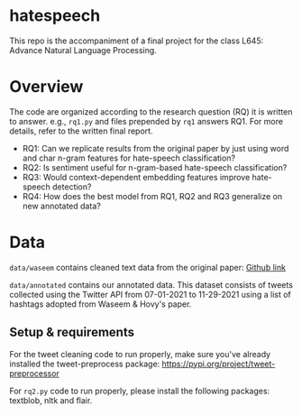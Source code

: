 # hatespeech
This repo is the accompaniment of a final project for the class L645: Advance Natural Language Processing. 

# Overview
The code are organized according to the research question (RQ) it is written to answer. e.g., `rq1.py` and files prepended by `rq1` answers RQ1. For more details, refer to the written final report.
  - RQ1: Can we replicate results from the original paper by just using word and char n-gram features for hate-speech classification?
  - RQ2: Is sentiment useful for n-gram-based hate-speech classification?
  - RQ3: Would context-dependent embedding features improve hate-speech detection?
  - RQ4: How does the best model from RQ1, RQ2 and RQ3 generalize on new annotated data? 

# Data 
`data/waseem` contains cleaned text data from the original paper: <a href='https://github.com/zeeraktalat/hatespeech'> Github link </a>

`data/annotated` contains our annotated data. This dataset consists of tweets collected using the Twitter API from 07-01-2021 to 11-29-2021 using a list of hashtags adopted from Waseem & Hovy's paper. 

## Setup & requirements 
For the tweet cleaning code to run properly, make sure you've already installed the tweet-preprocess package: https://pypi.org/project/tweet-preprocessor

For `rq2.py` code to run properly, please install the following packages: textblob, nltk and flair. 
